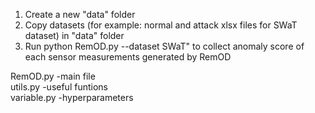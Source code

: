 1. Create a new "data" folder
2. Copy datasets (for example: normal and attack xlsx files for SWaT dataset) in "data" folder
3. Run python RemOD.py --dataset SWaT" to collect anomaly score of each sensor measurements generated by RemOD 

RemOD.py -main file\
utils.py -useful funtions\
variable.py -hyperparameters 
